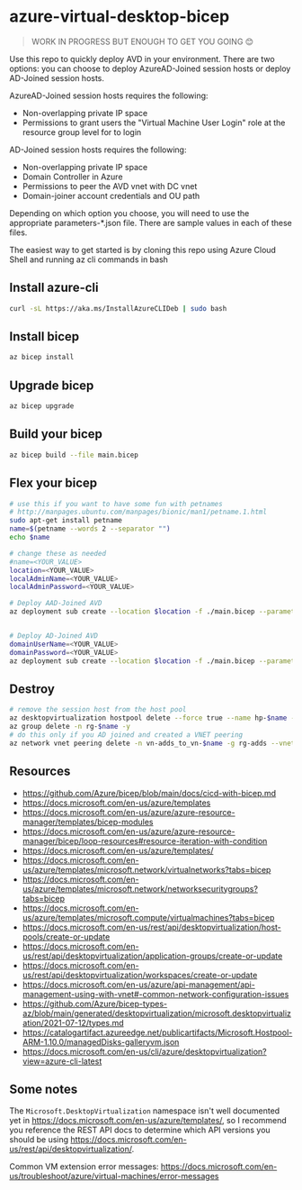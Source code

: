 # azure-virtual-desktop-bicep

> WORK IN PROGRESS BUT ENOUGH TO GET YOU GOING 😊

Use this repo to quickly deploy AVD in your environment. There are two options: you can choose to deploy AzureAD-Joined session hosts or deploy AD-Joined session hosts.

AzureAD-Joined session hosts requires the following:
- Non-overlapping private IP space
- Permissions to grant users the "Virtual Machine User Login" role at the resource group level for to login

AD-Joined session hosts requires the following:
- Non-overlapping private IP space
- Domain Controller in Azure
- Permissions to peer the AVD vnet with DC vnet
- Domain-joiner account credentials and OU path

Depending on which option you choose, you will need to use the appropriate parameters-*.json file. There are sample values in each of these files.

The easiest way to get started is by cloning this repo using Azure Cloud Shell and running az cli commands in bash

## Install azure-cli

```sh
curl -sL https://aka.ms/InstallAzureCLIDeb | sudo bash
```

## Install bicep

```sh
az bicep install
```

## Upgrade bicep

```sh
az bicep upgrade
```

## Build your bicep

```sh
az bicep build --file main.bicep
```

## Flex your bicep

```sh
# use this if you want to have some fun with petnames
# http://manpages.ubuntu.com/manpages/bionic/man1/petname.1.html
sudo apt-get install petname
name=$(petname --words 2 --separator "")
echo $name

# change these as needed
#name=<YOUR_VALUE>
location=<YOUR_VALUE>
localAdminName=<YOUR_VALUE>
localAdminPassword=<YOUR_VALUE>

# Deploy AAD-Joined AVD
az deployment sub create --location $location -f ./main.bicep --parameters name=$name localAdminName=$localAdminName localAdminPassword=$localAdminPassword --parameters @parameters-aad-join-example.json -c


# Deploy AD-Joined AVD
domainUserName=<YOUR_VALUE>
domainPassword=<YOUR_VALUE>
az deployment sub create --location $location -f ./main.bicep --parameters name=$name localAdminName=$localAdminName localAdminPassword=$localAdminPassword domainUserName=$domainUserName domainPassword=$domainPassword --parameters @parameters-ad-join-example.json -c
```

## Destroy

```sh
# remove the session host from the host pool
az desktopvirtualization hostpool delete --force true --name hp-$name --resource-group rg-$name
az group delete -n rg-$name -y
# do this only if you AD joined and created a VNET peering
az network vnet peering delete -n vn-adds_to_vn-$name -g rg-adds --vnet-name vn-adds
```

## Resources

- https://github.com/Azure/bicep/blob/main/docs/cicd-with-bicep.md
- https://docs.microsoft.com/en-us/azure/templates
- https://docs.microsoft.com/en-us/azure/azure-resource-manager/templates/bicep-modules
- https://docs.microsoft.com/en-us/azure/azure-resource-manager/bicep/loop-resources#resource-iteration-with-condition
- https://docs.microsoft.com/en-us/azure/templates/
- https://docs.microsoft.com/en-us/azure/templates/microsoft.network/virtualnetworks?tabs=bicep
- https://docs.microsoft.com/en-us/azure/templates/microsoft.network/networksecuritygroups?tabs=bicep
- https://docs.microsoft.com/en-us/azure/templates/microsoft.compute/virtualmachines?tabs=bicep
- https://docs.microsoft.com/en-us/rest/api/desktopvirtualization/host-pools/create-or-update
- https://docs.microsoft.com/en-us/rest/api/desktopvirtualization/application-groups/create-or-update
- https://docs.microsoft.com/en-us/rest/api/desktopvirtualization/workspaces/create-or-update
- https://docs.microsoft.com/en-us/azure/api-management/api-management-using-with-vnet#-common-network-configuration-issues
- https://github.com/Azure/bicep-types-az/blob/main/generated/desktopvirtualization/microsoft.desktopvirtualization/2021-07-12/types.md
- https://catalogartifact.azureedge.net/publicartifacts/Microsoft.Hostpool-ARM-1.10.0/managedDisks-galleryvm.json
- https://docs.microsoft.com/en-us/cli/azure/desktopvirtualization?view=azure-cli-latest

## Some notes

The `Microsoft.DesktopVirtualization` namespace isn't well documented yet in https://docs.microsoft.com/en-us/azure/templates/, so I recommend you reference the REST API docs to determine which API versions you should be using https://docs.microsoft.com/en-us/rest/api/desktopvirtualization/.

Common VM extension error messages: https://docs.microsoft.com/en-us/troubleshoot/azure/virtual-machines/error-messages
